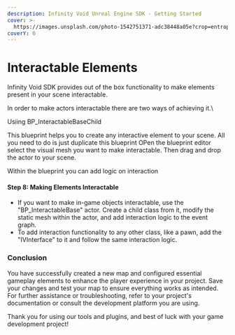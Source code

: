 ```yaml
---
description: Infinity Void Unreal Engine SDK - Getting Started
cover: >-
  https://images.unsplash.com/photo-1542751371-adc38448a05e?crop=entropy&cs=tinysrgb&fm=jpg&ixid=MnwxOTcwMjR8MHwxfHNlYXJjaHwzfHxnYW1pbmd8ZW58MHx8fHwxNjYzOTI1MzI5&ixlib=rb-1.2.1&q=80
coverY: 0
---
```


# Interactable Elements

Infinity Void SDK provides out of the box functionality to make elements present in your scene interactable.&#x20;

In order to make actors interactable there are two ways of achieving it.\


Usiing BP\_InteractableBaseChild

This blueprint helps you to create any interactive element to your scene. All you need to do is just duplicate this blueprint OPen the blueprint editor select the visual mesh you want to make interactable. Then drag and drop the actor to your scene.

Within the blueprint you can add logic on interaction

#### Step 8: Making Elements Interactable

* If you want to make in-game objects interactable, use the "BP\_InteractableBase" actor. Create a child class from it, modify the static mesh within the actor, and add interaction logic to the event graph.
* To add interaction functionality to any other class, like a pawn, add the "IVInterface" to it and follow the same interaction logic.

### Conclusion

You have successfully created a new map and configured essential gameplay elements to enhance the player experience in your project. Save your changes and test your map to ensure everything works as intended. For further assistance or troubleshooting, refer to your project's documentation or consult the development platform you are using.

Thank you for using our tools and plugins, and best of luck with your game development project!
